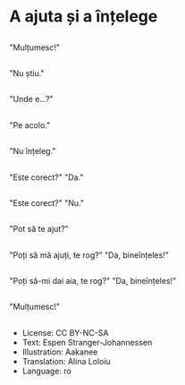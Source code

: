 # A ajuta și a înțelege

##
"Mulțumesc!"

##
"Nu știu."

##
"Unde e...?"

##
"Pe acolo."

##
"Nu înțeleg."

##
"Este corect?" "Da."

##
"Este corect?" "Nu."

##
"Pot să te ajut?"

##
"Poți să mă ajuți, te rog?" "Da, bineînțeles!"

##
"Poți să-mi dai aia, te rog?" "Da, bineînțeles!"

##
"Mulțumesc!"

##
* License: CC BY-NC-SA
* Text: Espen Stranger-Johannessen
* Illustration: Aakanee
* Translation: Alina Loloiu
* Language: ro
